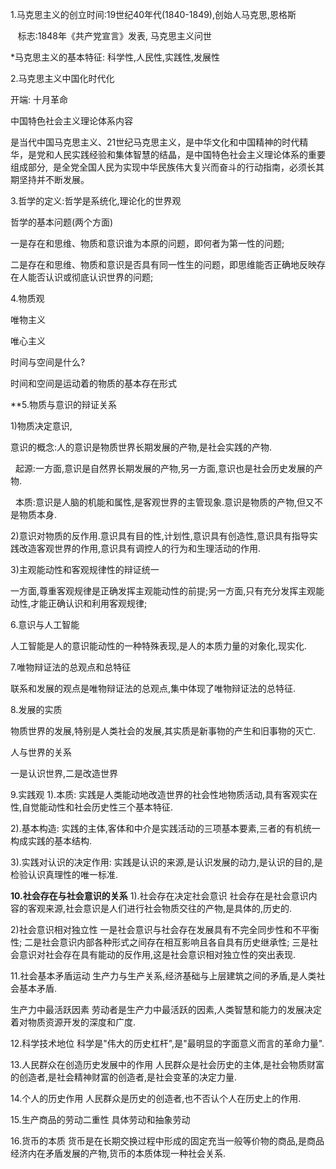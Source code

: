 1.马克思主义的创立时间:19世纪40年代(1840-1849),创始人马克思,恩格斯

   标志:1848年《共产党宣言》发表, 马克思主义问世

*马克思主义的基本特征: 科学性,人民性,实践性,发展性

2.马克思主义中国化时代化

开端: 十月革命

中国特色社会主义理论体系内容

是当代中国马克思主义、21世纪马克思主义，是中华文化和中国精神的时代精华，是党和人民实践经验和集体智慧的结晶，是中国特色社会主义理论体系的重要组成部分,  是全党全国人民为实现中华民族伟大复兴而奋斗的行动指南，必须长其期坚持并不断发展。

3.哲学的定义:哲学是系统化,理论化的世界观

哲学的基本问题(两个方面)

一是存在和思维、物质和意识谁为本原的问题，即何者为第一性的问题;

二是存在和思维、物质和意识是否具有同一性生的问题，即思维能否正确地反映存在人能否认识或彻底认识世界的问题;

4.物质观

唯物主义

唯心主义

时间与空间是什么?

时间和空间是运动着的物质的基本存在形式

**5.物质与意识的辩证关系

1)物质决定意识,

意识的概念:人的意识是物质世界长期发展的产物,是社会实践的产物.

  起源:一方面,意识是自然界长期发展的产物,另一方面,意识也是社会历史发展的产物.

  本质:意识是人脑的机能和属性,是客观世界的主管现象.意识是物质的产物,但又不是物质本身.

2)意识对物质的反作用.意识具有目的性,计划性,意识具有创造性,意识具有指导实践改造客观世界的作用,意识具有调控人的行为和生理活动的作用.

3)主观能动性和客观规律性的辩证统一

一方面,尊重客观规律是正确发挥主观能动性的前提;另一方面,只有充分发挥主观能动性,才能正确认识和利用客观规律;

6.意识与人工智能

人工智能是人的意识能动性的一种特殊表现,是人的本质力量的对象化,现实化.

7.唯物辩证法的总观点和总特征

联系和发展的观点是唯物辩证法的总观点,集中体现了唯物辩证法的总特征.

8.发展的实质

物质世界的发展,特别是人类社会的发展,其实质是新事物的产生和旧事物的灭亡.

人与世界的关系

一是认识世界,二是改造世界

9.实践观
1).本质:
实践是人类能动地改造世界的社会性地物质活动,具有客观实在性,自觉能动性和社会历史性三个基本特征.

2).基本构造:
实践的主体,客体和中介是实践活动的三项基本要素,三者的有机统一构成实践的基本结构.

3).实践对认识的决定作用:
实践是认识的来源,是认识发展的动力,是认识的目的,是检验认识真理性的唯一标准.

**10.社会存在与社会意识的关系**
1).社会存在决定社会意识
社会存在是社会意识内容的客观来源,社会意识是人们进行社会物质交往的产物,是具体的,历史的.

2)社会意识相对独立性
一是社会意识与社会存在发展具有不完全同步性和不平衡性;
二是社会意识内部各种形式之间存在相互影响且各自具有历史继承性;
三是社会意识对社会存在具有能动的反作用,这是社会意识相对独立性的突出表现.

11.社会基本矛盾运动
生产力与生产关系,经济基础与上层建筑之间的矛盾,是人类社会基本矛盾.

生产力中最活跃因素
劳动者是生产力中最活跃的因素,人类智慧和能力的发展决定着对物质资源开发的深度和广度.

12.科学技术地位
科学是"伟大的历史杠杆",是"最明显的字面意义而言的革命力量".

13.人民群众在创造历史发展中的作用
人民群众是社会历史的主体,是社会物质财富的创造者,是社会精神财富的创造者,是社会变革的决定力量.

14.个人的历史作用
人民群众是历史的创造者,也不否认个人在历史上的作用.

15.生产商品的劳动二重性
具体劳动和抽象劳动

16.货币的本质
货币是在长期交换过程中形成的固定充当一般等价物的商品,是商品经济内在矛盾发展的产物,货币的本质体现一种社会关系.